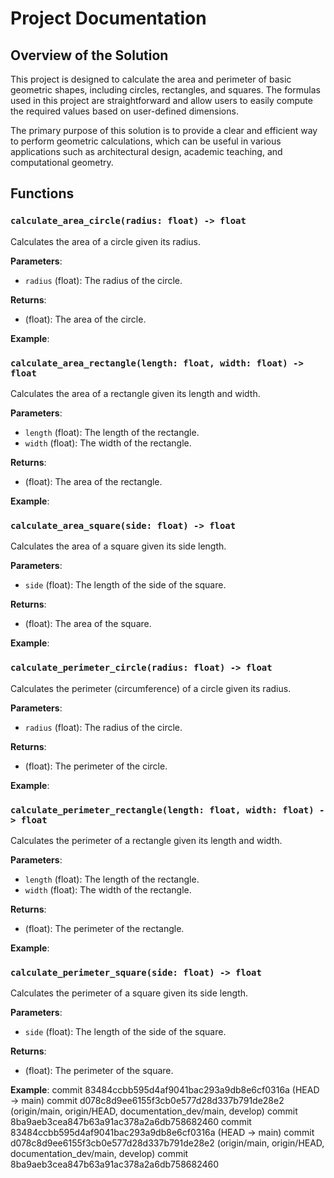 # Project Documentation

## Overview of the Solution
This project is designed to calculate the area and perimeter of basic geometric shapes, including circles, rectangles, and squares. The formulas used in this project are straightforward and allow users to easily compute the required values based on user-defined dimensions.

The primary purpose of this solution is to provide a clear and efficient way to perform geometric calculations, which can be useful in various applications such as architectural design, academic teaching, and computational geometry.

## Functions

### `calculate_area_circle(radius: float) -> float`
Calculates the area of a circle given its radius.

**Parameters**:
- `radius` (float): The radius of the circle.

**Returns**:
- (float): The area of the circle.

**Example**:


### `calculate_area_rectangle(length: float, width: float) -> float`
Calculates the area of a rectangle given its length and width.

**Parameters**:
- `length` (float): The length of the rectangle.
- `width` (float): The width of the rectangle.

**Returns**:
- (float): The area of the rectangle.

**Example**:



### `calculate_area_square(side: float) -> float`
Calculates the area of a square given its side length.

**Parameters**:
- `side` (float): The length of the side of the square.

**Returns**:
- (float): The area of the square.

**Example**:



### `calculate_perimeter_circle(radius: float) -> float`
Calculates the perimeter (circumference) of a circle given its radius.

**Parameters**:
- `radius` (float): The radius of the circle.

**Returns**:
- (float): The perimeter of the circle.

**Example**:



### `calculate_perimeter_rectangle(length: float, width: float) -> float`
Calculates the perimeter of a rectangle given its length and width.

**Parameters**:
- `length` (float): The length of the rectangle.
- `width` (float): The width of the rectangle.

**Returns**:
- (float): The perimeter of the rectangle.

**Example**:


### `calculate_perimeter_square(side: float) -> float`
Calculates the perimeter of a square given its side length.

**Parameters**:
- `side` (float): The length of the side of the square.

**Returns**:
- (float): The perimeter of the square.

**Example**:
commit 83484ccbb595d4af9041bac293a9db8e6cf0316a (HEAD -> main)
commit d078c8d9ee6155f3cb0e577d28d337b791de28e2 (origin/main, origin/HEAD, documentation_dev/main, develop)
commit 8ba9aeb3cea847b63a91ac378a2a6db758682460
commit 83484ccbb595d4af9041bac293a9db8e6cf0316a (HEAD -> main)
commit d078c8d9ee6155f3cb0e577d28d337b791de28e2 (origin/main, origin/HEAD, documentation_dev/main, develop)
commit 8ba9aeb3cea847b63a91ac378a2a6db758682460

